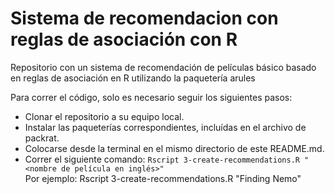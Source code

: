 # Sistema de recomendacion con reglas de asociación con R
Repositorio con un sistema de recomendación de películas básico basado en reglas de asociación en R utilizando la paquetería arules

Para correr el código, solo es necesario seguir los siguientes pasos:

* Clonar el repositorio a su equipo local.
* Instalar las paqueterías correspondientes, incluídas en el archivo de packrat.
* Colocarse desde la terminal en el mismo directorio de este README.md.
* Correr el siguiente comando:
  `Rscript 3-create-recommendations.R "<nombre de película en inglés>"`  
  Por ejemplo: Rscript 3-create-recommendations.R "Finding Nemo"

